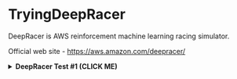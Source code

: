 # TryingDeepRacer
DeepRacer is AWS reinforcement machine learning racing simulator.

Official web site - https://aws.amazon.com/deepracer/

<details><summary><b>DeepRacer Test #1 (CLICK ME)</b></summary>
<p>

###
<img src="https://github.com/Valentin-Golyonko/TryingDeepRacer/blob/master/media/reward%20graph.png" alt="web_view">


### Training process:
https://youtu.be/DCjWUWJZ7c8

### Virtual trac simulation:
https://youtu.be/7ghnADZGCB0

### Simulation results:
| Trial | Time   | Track completed % |
| :---  |  :---: |        ---:       |
| 1     | 27.386 | 100%              |
| 2     | 28.362 | 100%              |
| 3     | 28.343 | 100%              |
| 4     | 28.263 | 100%              |
| 5     | 29.310 | 100%              |
| 6     | 19.808 | 73%               |

</p>
</details>
